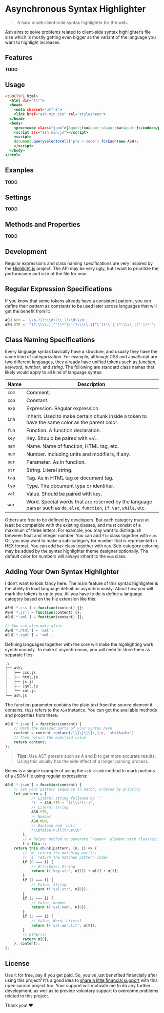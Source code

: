 Asynchronous Syntax Highlighter
===============================

> A hard mode client-side syntax highlighter for the web.

Ash aims to solve problems related to client-side syntax highlighter&rsquo;s file size which is mostly getting even bigger as the variant of the language you want to highlight increases.

Features
--------

**TODO**

Usage
-----

~~~ .html
<!DOCTYPE html>
  <html dir="ltr">
  <head>
    <meta charset="utf-8">
    <link href="ash.min.css" rel="stylesheet">
  </head>
  <body>
    <pre><code class="json">{&quot;foo&quot;:&quot;bar&quot;}</code></pre>
    <script src="ash.min.js"></script>
    <script>
    document.querySelectorAll('pre > code').forEach(new ASH);
    </script>
  </body>
</html>
~~~

Exanples
--------

**TODO**

Settings
--------

**TODO**

Methods and Properties
----------------------

**TODO**

Development
-----------

Regular expressions and class naming specifications are very inspired by the [Highlight.js](https://github.com/highlightjs/highlight.js) project. The API may be very ugly, but I want to prioritize the performance and size of the file for now.

Regular Expression Specifications
---------------------------------

If you know that some tokens already have a consistent pattern, you can define their pattern as constants to be used later across languages that will get the benefit from it:

~~~ .js
ASH.NUM = '\\b-?(?:\\d+?\\.)?\\d+\\b';
ASH.STR = '"(?:\\\\.|[^"])*"|\'(?:\\\\.|[^\'])*\'|`(?:\\\\.|[^`])*`';
~~~

Class Naming Specifications
---------------------------

Every language syntax basically have a structure, and usually they have the same kind of categorization. For example, although CSS and JavaScript are two different languages, they already have unified tokens such as _function_, _keyword_, _number_, and _string_. The following are standard class names that likely would apply to all kind of language syntax:

Name | Description
---- | -----------
`com` | Comment.
`con` | Constant.
`exp` | Expression. Regular expression.
`inh` | Inherit. Used to make certain chunk inside a token to have the same color as the parent color.
`fun` | Function. A function declaration.
`key` | Key. Should be paired with `val`.
`nam` | Name. Name of function, HTML tag, etc.
`num` | Number. Including units and modifiers, if any.
`par` | Parameter. As in function.
`str` | String. Literal string.
`tag` | Tag. As in HTML tag or document tag.
`typ` | Type. The document type or identifier.
`val` | Value. Should be paired with `key`.
`wor` | Word. Special words that are reserved by the language parser such as `do`, `else`, `function`, `if`, `var`, `while`, etc.

Others are free to be defined by developers. But each category must at least be compatible with the existing classes, and must consist of a maximum of three letters. For example, you may want to distinguish between float and integer number. You can add `flo` class together with `num`. Or, you may want to make a sub-category for number that is represented in HEX format. You can add `hex` class together with `num`.  Sub-category coloring may be added by the syntax highlighter theme designer optionally. The default color for numbers will always inherit to the `num` class.

Adding Your Own Syntax Highlighter
----------------------------------

I don&rsquo;t want to look fancy here. The main feature of this syntax highlighter is the ability to load language definition asynchronously. About how you will mark the tokens is up to you. All you have to do is define a language category based on the file extension like this:

~~~ .js
ASH['*.css'] = function(content) {};
ASH['*.js'] = function(content) {};
ASH['*.xml'] = function(content) {};

// You can also make alias
ASH['*.html'] = 'xml';
ASH['*.sgml'] = 'xml';
~~~

Defining languages together with the core will make the highlighting work synchronously. To make it asynchronous, you will need to store them as separate files:

~~~ .txt
.\
├── ash\
│   ├── css.js
│   ├── html.js
│   ├── js.js
│   ├── sgml.js
│   └── xml.js
└── ash.js
~~~

The function parameter contains the plain text from the source element it contains. `this` refers to the `ASH` instance. You can get the available methods and properties from there:

~~~ .js
ASH['*.json'] = function(content) {
    // Mark the desired parts of your syntax here
    content = content.replace(/[\{\}\[\]:,]/g, '<b>$&</b>')
    // Then return the modified value
    return content;
};
~~~

> **Tips:** Use AST parsers such as A and B  to get more accurate results. Using this usually has the side effect of a longer parsing process.

Below is a simple example of using the `ash.chunk` method to mark portions of a JSON file using regular expressions:

~~~ .js
ASH['*.json'] = function(content) {
    // Set your pattern sequence to match, ordered by priority
    let pattern = [
            // Literal string followed by `:`
            '(' + ASH.STR + ')(\\s*)(:)',
            // Literal string
            ASH.STR,
            // Number
            ASH.NUM,
            // Boolean and `null`
            '\\bfalse|null|true\\b'
        ],
        // A helper method to generate `<span>` element with class(es)
        t = this.t;
    return this.chunk(pattern, (m, i) => {
        // `m` return the matching part(s)
        // `i` return the matched pattern index
        if (0 === i) {
            // Attribute, String
            return t('key.str', m[1]) + m[2] + m[3];
        }
        if (1 === i) {
            // Value, String
            return t('val.str', m[0]);
        }
        if (2 === i) {
            // Value, Number
            return t('val.num', m[0]);
        }
        if (3 === i) {
            // Value, Word, Literal
            return t('val.wor.lit', m[0]);
        }
        // Other(s)
        return m[0];
    }, content);
};
~~~

License
-------

Use it for free, pay if you get paid. So, you’ve just benefited financially after using this project? It’s a good idea to [share a little financial support](https://paypal.me/tatautaufik) with this open source project too. Your support will motivate me to do any further development, as well as to provide voluntary support to overcome problems related to this project.

Thank you! ❤️
